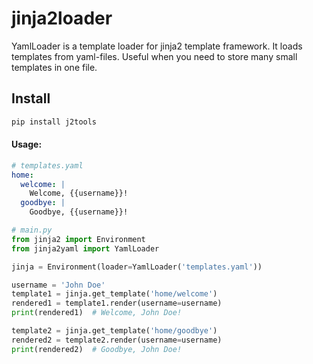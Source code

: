 # jinja2loader

YamlLoader is a template loader for jinja2 template framework.
It loads templates from yaml-files. Useful when you need to
store many small templates in one file.

## Install

```bash
pip install j2tools
```

#### Usage:

```yaml
# templates.yaml
home:
  welcome: |
    Welcome, {{username}}!
  goodbye: |
    Goodbye, {{username}}!
```

```python
# main.py
from jinja2 import Environment
from jinja2yaml import YamlLoader

jinja = Environment(loader=YamlLoader('templates.yaml'))

username = 'John Doe'
template1 = jinja.get_template('home/welcome')
rendered1 = template1.render(username=username)
print(rendered1)  # Welcome, John Doe!

template2 = jinja.get_template('home/goodbye')
rendered2 = template2.render(username=username)
print(rendered2)  # Goodbye, John Doe!
``` 
